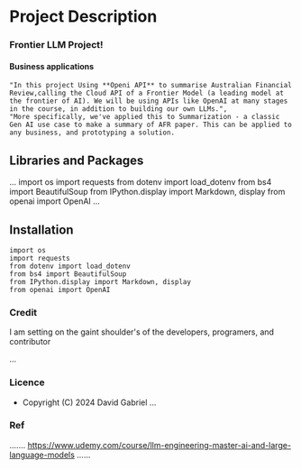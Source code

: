 # Project Description

###  Frontier LLM Project!
#### Business applications
    "In this project Using **Openi API** to summarise Australian Financial Review,calling the Cloud API of a Frontier Model (a leading model at the frontier of AI). We will be using APIs like OpenAI at many stages in the course, in addition to building our own LLMs.",
    "More specifically, we've applied this to Summarization - a classic Gen AI use case to make a summary of AFR paper. This can be applied to any business, and prototyping a solution.

## Libraries and Packages
...
import os
import requests
from dotenv import load_dotenv
from bs4 import BeautifulSoup
from IPython.display import Markdown, display
from openai import OpenAI
...

## Installation
```
import os
import requests
from dotenv import load_dotenv
from bs4 import BeautifulSoup
from IPython.display import Markdown, display
from openai import OpenAI
```
  



### Credit #####
 I am setting on the gaint shoulder's of the developers, programers, and contributor

...
### Licence 
 - Copyright (C) 2024 David Gabriel
...

### Ref
.......
https://www.udemy.com/course/llm-engineering-master-ai-and-large-language-models
......
